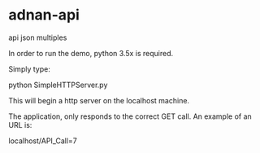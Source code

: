 # adnan-api
api json multiples

In order to run the demo, python 3.5x is required.

Simply type:

python SimpleHTTPServer.py

This will begin a http server on the localhost machine.

The application, only responds to the correct GET call. An example of an URL is:

localhost/API_Call=7


